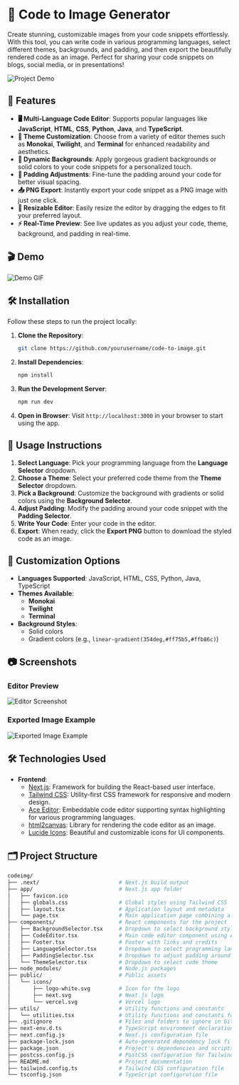 # 🌟 Code to Image Generator

Create stunning, customizable images from your code snippets effortlessly. With this tool, you can write code in various programming languages, select different themes, backgrounds, and padding, and then export the beautifully rendered code as an image. Perfect for sharing your code snippets on blogs, social media, or in presentations!

![Project Demo](./path/to/image.png)

## 🚀 Features

- **🖥️ Multi-Language Code Editor**: Supports popular languages like **JavaScript**, **HTML**, **CSS**, **Python**, **Java**, and **TypeScript**.
- **🎨 Theme Customization**: Choose from a variety of editor themes such as **Monokai**, **Twilight**, and **Terminal** for enhanced readability and aesthetics.
- **🌈 Dynamic Backgrounds**: Apply gorgeous gradient backgrounds or solid colors to your code snippets for a personalized touch.
- **📏 Padding Adjustments**: Fine-tune the padding around your code for better visual spacing.
- **📤 PNG Export**: Instantly export your code snippet as a PNG image with just one click.
- **🔧 Resizable Editor**: Easily resize the editor by dragging the edges to fit your preferred layout.
- **⚡ Real-Time Preview**: See live updates as you adjust your code, theme, background, and padding in real-time.

## 🎬 Demo

![Demo GIF](./path/to/demo.gif)

## 🛠️ Installation

Follow these steps to run the project locally:

1. **Clone the Repository**:
    ```bash
    git clone https://github.com/yourusername/code-to-image.git
    ```
   
2. **Install Dependencies**:
    ```bash
    npm install
    ```
   
3. **Run the Development Server**:
    ```bash
    npm run dev
    ```

4. **Open in Browser**: Visit `http://localhost:3000` in your browser to start using the app.

## 📝 Usage Instructions

1. **Select Language**: Pick your programming language from the **Language Selector** dropdown.
2. **Choose a Theme**: Select your preferred code theme from the **Theme Selector** dropdown.
3. **Pick a Background**: Customize the background with gradients or solid colors using the **Background Selector**.
4. **Adjust Padding**: Modify the padding around your code snippet with the **Padding Selector**.
5. **Write Your Code**: Enter your code in the editor.
6. **Export**: When ready, click the **Export PNG** button to download the styled code as an image.

## 🎨 Customization Options

- **Languages Supported**: JavaScript, HTML, CSS, Python, Java, TypeScript
- **Themes Available**:
  - **Monokai**
  - **Twilight**
  - **Terminal**
- **Background Styles**:
  - Solid colors
  - Gradient colors (e.g., `linear-gradient(354deg,#ff75b5,#ffb86c)`)

## 📷 Screenshots

### Editor Preview

![Editor Screenshot](./path/to/screenshot-editor.png)

### Exported Image Example

![Exported Image Example](./path/to/screenshot-exported-image.png)

## 🛠️ Technologies Used

- **Frontend**:
  - [Next.js](https://nextjs.org/): Framework for building the React-based user interface.
  - [Tailwind CSS](https://tailwindcss.com/): Utility-first CSS framework for responsive and modern design.
  - [Ace Editor](https://ace.c9.io/): Embeddable code editor supporting syntax highlighting for various programming languages.
  - [html2canvas](https://html2canvas.hertzen.com/): Library for rendering the code editor as an image.
  - [Lucide Icons](https://lucide.dev/): Beautiful and customizable icons for UI components.

## 🗂️ Project Structure

```bash
codeimg/
├── .next/                         # Next.js build output
├── app/                           # Next.js app folder
│   ├── favicon.ico
│   ├── globals.css                # Global styles using Tailwind CSS
│   ├── layout.tsx                 # Application layout and metadata
│   └── page.tsx                   # Main application page combining all components
├── components/                    # React components for the project
│   ├── BackgroundSelector.tsx     # Dropdown to select background style
│   ├── CodeEditor.tsx             # Main code editor component using Ace Editor
│   ├── Footer.tsx                 # Footer with links and credits
│   ├── LanguageSelector.tsx       # Dropdown to select programming language
│   ├── PaddingSelector.tsx        # Dropdown to adjust padding around code
│   └── ThemeSelector.tsx          # Dropdown to select code theme
├── node_modules/                  # Node.js packages
├── public/                        # Public assets
│   └── icons/
│       ├── logo-white.svg         # Icon for the logo
│       ├── next.svg               # Next.js logo
│       └── vercel.svg             # Vercel logo
├── utils/                         # Utility functions and constants
│   └── utilities.tsx              # Utility functions and constants for themes, languages, etc.
├── .gitignore                     # Files and folders to ignore in Git
├── next-env.d.ts                  # TypeScript environment declaration for Next.js
├── next.config.js                 # Next.js configuration file
├── package-lock.json              # Auto-generated dependency lock file
├── package.json                   # Project's dependencies and scripts
├── postcss.config.js              # PostCSS configuration for Tailwind CSS
├── README.md                      # Project documentation
├── tailwind.config.ts             # Tailwind CSS configuration file
└── tsconfig.json                  # TypeScript configuration file

